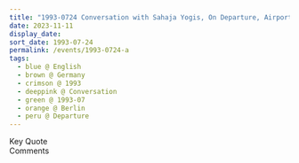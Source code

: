 ```yaml
---
title: "1993-0724 Conversation with Sahaja Yogis, On Departure, Airport, Berlin, Germany"
date: 2023-11-11
display_date: 
sort_date: 1993-07-24
permalink: /events/1993-0724-a
tags:
  - blue @ English
  - brown @ Germany
  - crimson @ 1993
  - deeppink @ Conversation
  - green @ 1993-07
  - orange @ Berlin
  - peru @ Departure
---
```


<wave-list>
  <list-title color="green" width="75">Key Quote</list-title>
  <list-item color="BlanchedAlmond"  width="200"></list-item>
  <list-item color="Lavender"></list-item>
  <list-item color="BlanchedAlmond"></list-item>
</wave-list>

<br>

<wave-list>
  <list-title color="green" width="75">Comments</list-title>
  <list-item color="BlanchedAlmond"  width="200"></list-item>
  <list-item color="Lavender"></list-item>
  <list-item color="BlanchedAlmond"></list-item>
</wave-list>